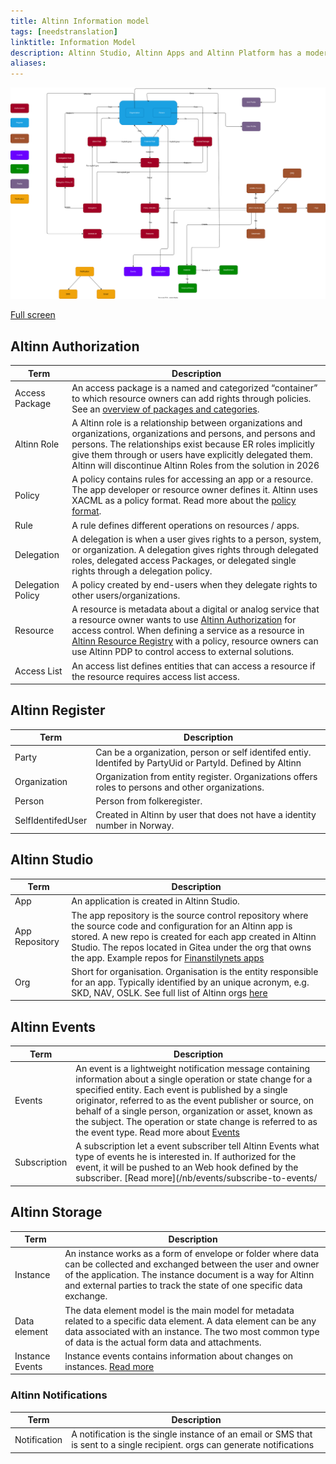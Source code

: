 ```yaml
---
title: Altinn Information model
tags: [needstranslation]
linktitle: Information Model
description: Altinn Studio, Altinn Apps and Altinn Platform has a modern cloud native architecture. This documentation describes everything from the requirements affecting the architecture to the defined capabilities and the components that provides them.
aliases:
---
```


![Altinn Information model](informationmodel.drawio.svg)

[Full screen](informationmodel.drawio.svg)

## Altinn Authorization

| Term| Description |
|-----|------|
| Access Package | An access package is a named and categorized “container” to which resource owners can add rights through policies. See an [overview of packages and categories](/nb/authorization/what-do-you-get/accessgroups/type-accessgroups/). | 
| Altinn Role | A Altinn role is a relationship between organizations and organizations, organizations and persons, and persons and persons. The relationships exist because ER roles implicitly give them through or users have explicitly delegated them.  Altinn will discontinue Altinn Roles from the solution in 2026  |
| Policy  |  A policy contains rules for accessing an app or a resource. The app developer or resource owner defines it. Altinn uses XACML as a policy format. Read more about the [policy format](/nb/altinn-studio/v8/reference/configuration/authorization/). |
| Rule  | A rule defines different operations on resources / apps.   |
| Delegation | A delegation is when a user gives rights to a person, system, or organization. A delegation gives rights through delegated roles, delegated access Packages, or delegated single rights through a delegation policy. |
| Delegation Policy | A policy created by end-users when they delegate rights to other users/organizations. | 
| Resource | A resource is metadata about a digital or analog service that a resource owner wants to use [Altinn Authorization](/nb/authorization/what-do-you-get/pdp/) for access control. When defining a service as a resource in [Altinn Resource Registry](/nb/authorization/what-do-you-get/resourceregistry/) with a policy, resource owners can use Altinn PDP to control access to external solutions.  |
| Access List | An access list defines entities that can access a resource if the resource requires access list access. |

## Altinn Register

| Term| Description |
|-----|------|
| Party | Can be a organization, person or self identifed entiy. Identifed by PartyUid or PartyId. Defined by Altinn |
| Organization | Organization from entity register.  Organizations offers roles to persons and other organizations.  |
| Person | Person from folkeregister. |
| SelfIdentifedUser | Created in Altinn by user that does not have a identity number in Norway. |

## Altinn Studio

| Term| Description |
|-----|------|
| App | An application is created in Altinn Studio.  |
| App Repository | The app repository is the source control repository where the source code and configuration for an Altinn app is stored. A new repo is created for each app created in Altinn Studio. The repos located in Gitea under the org that owns the app. Example repos for [Finanstilynets apps](https://altinn.studio/repos/krt) |
| Org | Short for organisation. Organisation is the entity responsible for an app. Typically identified by an unique acronym, e.g. SKD, NAV, OSLK. See full list of Altinn orgs [here](https://github.com/Altinn/altinn-cdn/blob/master/orgs/altinn-orgs.json)|

## Altinn Events

| Term| Description |
|-----|------|
| Events | An event is a lightweight notification message containing information about a single operation or state change for a specified entity. Each event is published by a single originator, referred to as the event publisher or source, on behalf of a single person, organization or asset, known as the subject. The operation or state change is referred to as the event type. Read more about [Events](/nb/events/) |
| Subscription | A subscription let a event subscriber tell Altinn Events what type of events he is interested in. If authorized for the event, it will be pushed to an Web hook defined by the subscriber. [Read more](/nb/events/subscribe-to-events/ |


## Altinn Storage

| Term| Description |
|-----|------|
| Instance | An instance works as a form of envelope or folder where data can be collected and exchanged between the user and owner of the application. The instance document is a way for Altinn and external parties to track the state of one specific data exchange.  |
| Data element | The data element model is the main model for metadata related to a specific data element. A data element can be any data associated with an instance. The two most common type of data is the actual form data and attachments. |
| Instance Events |  Instance events contains information about changes on instances. [Read more](/technology/solutions/altinn-platform/storage/#instanceevent)  |

### Altinn Notifications

| Term| Description |
|-----|------|
| Notification | A notification is the single instance of an email or SMS that is sent to a single recipient. orgs can generate notifications |